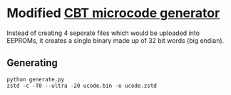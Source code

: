 # Modified [CBT microcode generator](https://gitlab.com/MaksRawski/cbt/-/tree/master/Microcode)

Instead of creating 4 seperate files which would be uploaded into EEPROMs, it creates a single binary
made up of 32 bit words (big endian).

## Generating
```
python generate.py
zstd -c -T0 --ultra -20 ucode.bin -o ucode.zstd
```
